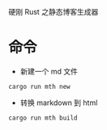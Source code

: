 硬刚 Rust 之静态博客生成器

# 命令

- 新建一个 md 文件

```shell
cargo run mth new
```

- 转换 markdown 到 html

```shell
cargo run mth build
```
